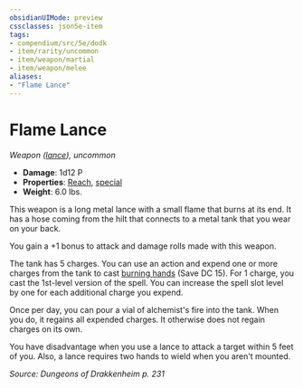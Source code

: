```yaml
---
obsidianUIMode: preview
cssclasses: json5e-item
tags:
- compendium/src/5e/dodk
- item/rarity/uncommon
- item/weapon/martial
- item/weapon/melee
aliases: 
- "Flame Lance"
---
```

# Flame Lance
*Weapon ([lance](2-Mechanics/CLI/items/lance.md)), uncommon*  

- **Damage**: 1d12 P
- **Properties**: [Reach](2-Mechanics/CLI/rules/item-properties.md#Reach), [special](2-Mechanics/CLI/rules/item-properties.md#Special%20Weapons)
- **Weight**: 6.0 lbs.

This weapon is a long metal lance with a small flame that burns at its end. It has a hose coming from the hilt that connects to a metal tank that you wear on your back.

You gain a +1 bonus to attack and damage rolls made with this weapon.

The tank has 5 charges. You can use an action and expend one or more charges from the tank to cast [burning hands](2-Mechanics/CLI/spells/burning-hands.md) (Save DC 15). For 1 charge, you cast the 1st-level version of the spell. You can increase the spell slot level by one for each additional charge you expend.

Once per day, you can pour a vial of alchemist's fire into the tank. When you do, it regains all expended charges. It otherwise does not regain charges on its own.

You have disadvantage when you use a lance to attack a target within 5 feet of you. Also, a lance requires two hands to wield when you aren't mounted.

*Source: Dungeons of Drakkenheim p. 231*